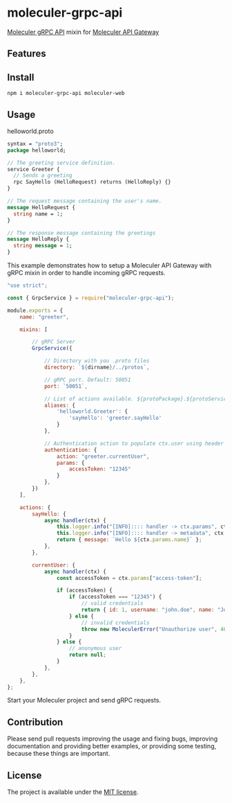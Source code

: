 # moleculer-grpc-api

[Moleculer gRPC API](https://grpc.io/) mixin for
[Moleculer API Gateway](https://github.com/moleculerjs/moleculer-web)

## Features

## Install

```script
npm i moleculer-grpc-api moleculer-web
```

## Usage

helloworld.proto

```proto
syntax = "proto3";
package helloworld;

// The greeting service definition.
service Greeter {
  // Sends a greeting
  rpc SayHello (HelloRequest) returns (HelloReply) {}
}

// The request message containing the user's name.
message HelloRequest {
  string name = 1;
}

// The response message containing the greetings
message HelloReply {
  string message = 1;
}
```

This example demonstrates how to setup a Moleculer API Gateway with gRPC mixin in order to handle
incoming gRPC requests.

```js
"use strict";

const { GrpcService } = require("moleculer-grpc-api");

module.exports = {
    name: "greeter",

    mixins: [

        // gRPC Server
        GrpcService({

            // Directory with you .proto files
            directory: `${dirname}/../protos`,

            // gRPC port. Default: 50051
            port: `50051`,

            // List of actions available. ${protoPackage}.${protoService}/${serviceName}: ${moleculerService}.${moculerAction}
            aliases: {
                'helloworld.Greeter': {
                    'sayHello': 'greeter.sayHello'
                }
            },

            // Authentication action to populate ctx.user using header
            authentication: {
                action: "greeter.currentUser",
                params: {
                    accessToken: "12345"
                }
            },
        })
    ],

    actions: {
        sayHello: {
            async handler(ctx) {
                this.logger.info("[INFO]:::: handler -> ctx.params", ctx.params);
                this.logger.info("[INFO]:::: handler -> metadata", ctx.meta.user);
                return { message: `Hello ${ctx.params.name}` };
            },
        },

        currentUser: {
            async handler(ctx) {
                const accessToken = ctx.params["access-token"];

                if (accessToken) {
                    if (accessToken === "12345") {
                        // valid credentials
                        return { id: 1, username: "john.doe", name: "John Doe" };
                    } else {
                        // invalid credentials
                        throw new MoleculerError("Unauthorize user", 401, null, { accessToken });
                    }
                } else {
                    // anonymous user
                    return null;
                }
            },
        },
    },
};

```

Start your Moleculer project and send gRPC requests.

## Contribution

Please send pull requests improving the usage and fixing bugs, improving documentation and providing
better examples, or providing some testing, because these things are important.

## License

The project is available under the [MIT license](https://tldrlegal.com/license/mit-license).
